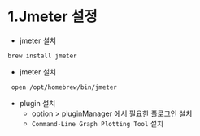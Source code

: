 # 1.Jmeter 설정

* jmeter 설치

```
brew install jmeter
```

* jmeter 설치
```
 open /opt/homebrew/bin/jmeter
```

* plugin 설치
  * option > pluginManager 에서 필요한 플로그인 설치
  * `Command-Line Graph Plotting Tool` 설치